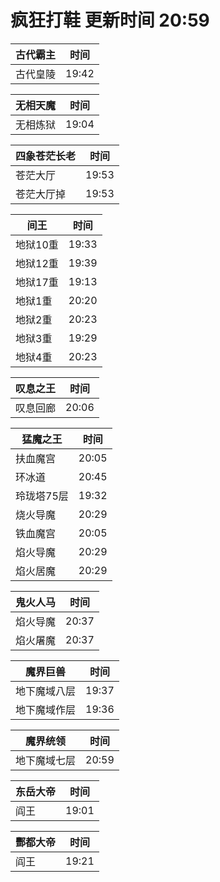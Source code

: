 # 疯狂打鞋 更新时间 20:59

| 古代霸主   | 时间    |
|--------|-------|
| 古代皇陵 | 19:42 |

| 无相天魔   | 时间    |
|--------|-------|
| 无相炼狱 | 19:04 |

| 四象苍茫长老   | 时间    |
|--------|-------|
| 苍茫大厅 | 19:53 |
| 苍茫大厅掉 | 19:53 |

| 间王   | 时间    |
|--------|-------|
| 地狱10重 | 19:33 |
| 地狱12重 | 19:39 |
| 地狱17重 | 19:13 |
| 地狱1重 | 20:20 |
| 地狱2重 | 20:23 |
| 地狱3重 | 19:29 |
| 地狱4重 | 20:23 |

| 叹息之王   | 时间    |
|--------|-------|
| 叹息回廊 | 20:06 |

| 猛魔之王   | 时间    |
|--------|-------|
| 扶血魔宫 | 20:05 |
| 环冰道 | 20:45 |
| 玲珑塔75层 | 19:32 |
| 烧火导魔 | 20:29 |
| 铁血魔宫 | 20:05 |
| 焰火导魔 | 20:29 |
| 焰火居魔 | 20:29 |

| 鬼火人马   | 时间    |
|--------|-------|
| 焰火导魔 | 20:37 |
| 焰火屠魔 | 20:37 |

| 魔界巨兽   | 时间    |
|--------|-------|
| 地下魔域八层 | 19:37 |
| 地下魔域作层 | 19:36 |

| 魔界统领   | 时间    |
|--------|-------|
| 地下魔域七层 | 20:59 |

| 东岳大帝   | 时间    |
|--------|-------|
| 阎王 | 19:01 |

| 酆都大帝   | 时间    |
|--------|-------|
| 阎王 | 19:21 |